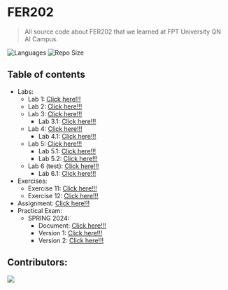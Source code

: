 # FER202

> All source code about FER202 that we learned at FPT University QN AI Campus.

![Languages](https://img.shields.io/github/languages/top/fptqnk17/FER202?style=flat)
![Repo Size](https://img.shields.io/github/repo-size/fptqnk17/FER202?style=flat)

## Table of contents

- Labs:
  - Lab 1: [Click here!!!](Labs/Lab1/README.md)
  - Lab 2: [Click here!!!](Labs/Lab2/README.md)
  - Lab 3: [Click here!!!](Labs/Lab3/README.md)
    - Lab 3.1: [Click here!!!](Labs/Lab3.1/README.md)
  - Lab 4: [Click here!!!](Labs/Lab4/README.md)
    - Lab 4.1: [Click here!!!](Labs/Lab4.1/README.md)
  - Lab 5: [Click here!!!](Labs/Lab5/README.md)
    - Lab 5.1: [Click here!!!](Labs/Lab5.1/README.md)
    - Lab 5.2: [Click here!!!](Labs/Lab5.2/README.md)
  - Lab 6 (test): [Click here!!!](Labs/Lab6/README.md)
    - Lab 6.1: [Click here!!!](Labs/Lab6.1/README.md)
- Exercises:
  - Exercise 11: [Click here!!!](Exercises/Exercise11/README.md)
  - Exercise 12: [Click here!!!](Exercises/Exercise12/README.md)
- Assignment: [Click here!!!](https://github.com/bakaqc/labtrack)
- Practical Exam:
  - SPRING 2024:
    - Document: [Click here!!!](PE/PE_SPRING_2024/Exam_FER202_Spring2024.pdf)
    - Version 1: [Click here!!!](PE/PE_SPRING_2024/v1.0/README.md)
    - Version 2: [Click here!!!](PE/PE_SPRING_2024/v2.0/README.md)

## Contributors:

<a href="https://github.com/fptqnk17/FER202/graphs/contributors">
  <img src="https://contrib.rocks/image?repo=fptqnk17/FER202" />
</a>
